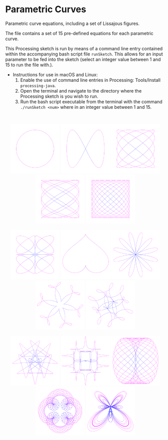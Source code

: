 # Parametric Curves

Parametric curve equations, including a set of Lissajous figures.

The file contains a set of 15 pre-defined equations for each parametric curve.

This Processing sketch is run by means of a command line entry contained within the accompanying bash script file `runSketch`.
This allows for an input parameter to be fed into the sketch (select an integer value between 1 and 15 to run the file with.).

* Instructions for use in macOS and Linux:
  1. Enable the use of command line entries in Processing: Tools/Install `processing-java`.
  2. Open the terminal and navigate to the directory where the Processing sketch is you wish to run.
  3. Run the bash script executable from the terminal with the command `./runSketch <num>` where <num> in an integer value between 1 and 15.

<br/>
<p align="center">
  <img src="images/1.png" width="155px"/>
  <img src="images/2.png" width="155px"/>
  <img src="images/3.png" width="155px"/>
  <img src="images/4.png" width="155px"/>
  <img src="images/5.png" width="155px"/>
  <br/><br/>
  <img src="images/6.png" width="155px"/>
  <img src="images/7.png" width="155px"/>
  <img src="images/8.png" width="155px"/>
  <img src="images/9.png" width="155px"/>
  <img src="images/10.png" width="155px"/>
  <br/><br/>
  <img src="images/11.png" width="155px"/>
  <img src="images/12.png" width="155px"/>
  <img src="images/13.png" width="155px"/>
   <img src="images/14.png" width="155px"/>
  <img src="images/15.png" width="155px"/>
</p>
